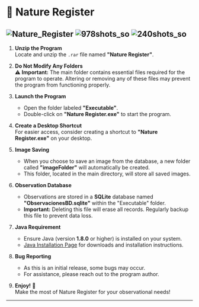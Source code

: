 # 🌿 Nature Register

![Nature_Register](https://github.com/user-attachments/assets/4e35eb58-ff75-4b1c-839e-59289e54fce1)
![978shots_so](https://github.com/user-attachments/assets/ece6199a-742a-4adf-ac94-d32c73b8dad8)
![240shots_so](https://github.com/user-attachments/assets/44ef7308-5c56-48ca-82ba-8ac302ef8c15)
---

1. **Unzip the Program**  
   Locate and unzip the `.rar` file named **"Nature Register"**.

2. **Do Not Modify Any Folders**  
   ⚠️ **Important:** The main folder contains essential files required for the program to operate. Altering or removing any of these files may prevent the program from functioning properly.

3. **Launch the Program**  
   - Open the folder labeled **"Executable"**.
   - Double-click on **"Nature Register.exe"** to start the program.

4. **Create a Desktop Shortcut**  
   For easier access, consider creating a shortcut to **"Nature Register.exe"** on your desktop.

5. **Image Saving**  
   - When you choose to save an image from the database, a new folder called **"imageFolder"** will automatically be created.
   - This folder, located in the main directory, will store all saved images.

6. **Observation Database**  
   - Observations are stored in a **SQLite** database named **"ObservacionesBD.sqlite"** within the "Executable" folder.
   - **Important:** Deleting this file will erase all records. Regularly backup this file to prevent data loss.

7. **Java Requirement**  
   - Ensure Java (version **1.8.0** or higher) is installed on your system.  
   - [Java Installation Page](https://www.java.com) for downloads and installation instructions.

8. **Bug Reporting**  
   - As this is an initial release, some bugs may occur.  
   - For assistance, please reach out to the program author.

9. **Enjoy!** 🎉  
   Make the most of Nature Register for your observational needs!

---
